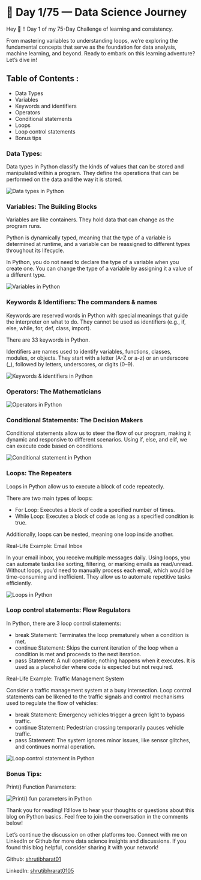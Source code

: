 
# 🚀 Day 1/75 — Data Science Journey

Hey 👋 !! Day 1 of my 75-Day Challenge of learning and consistency.

From mastering variables to understanding loops, we’re exploring the fundamental concepts that serve as the foundation for data analysis, machine learning, and beyond. Ready to embark on this learning adventure? Let’s dive in!

## Table of Contents :

- Data Types
- Variables
- Keywords and identifiers
- Operators
- Conditional statements
- Loops
- Loop control statements
- Bonus tips

### Data Types:

Data types in Python classify the kinds of values that can be stored and manipulated within a program. They define the operations that can be performed on the data and the way it is stored.

![Data types in Python](Snap1.png)

### Variables: The Building Blocks

Variables are like containers. They hold data that can change as the program runs.

Python is dynamically typed, meaning that the type of a variable is determined at runtime, and a variable can be reassigned to different types throughout its lifecycle.

In Python, you do not need to declare the type of a variable when you create one. You can change the type of a variable by assigning it a value of a different type.

![Variables in Python](Snap2.png)

### Keywords & Identifiers: The commanders & names

Keywords are reserved words in Python with special meanings that guide the interpreter on what to do. They cannot be used as identifiers (e.g., if, else, while, for, def, class, import).

There are 33 keywords in Python.

Identifiers are names used to identify variables, functions, classes, modules, or objects. They start with a letter (A-Z or a-z) or an underscore (_), followed by letters, underscores, or digits (0–9).

![Keywords & identifiers in Python](Snap3.png)

### Operators: The Mathematicians

![Operators in Python](Snap5.png)

### Conditional Statements: The Decision Makers

Conditional statements allow us to steer the flow of our program, making it dynamic and responsive to different scenarios. Using if, else, and elif, we can execute code based on conditions.

![Conditional statement in Python](Snap4.png)

### Loops: The Repeaters

Loops in Python allow us to execute a block of code repeatedly.

There are two main types of loops:

- For Loop: Executes a block of code a specified number of times.
- While Loop: Executes a block of code as long as a specified condition is true.

Additionally, loops can be nested, meaning one loop inside another.

Real-Life Example: Email Inbox

In your email inbox, you receive multiple messages daily. Using loops, you can automate tasks like sorting, filtering, or marking emails as read/unread. Without loops, you’d need to manually process each email, which would be time-consuming and inefficient. They allow us to automate repetitive tasks efficiently.

![Loops in Python](Snap7.png)

### Loop control statements: Flow Regulators

In Python, there are 3 loop control statements:

- break Statement: Terminates the loop prematurely when a condition is met.
- continue Statement: Skips the current iteration of the loop when a condition is met and proceeds to the next iteration.
- pass Statement: A null operation; nothing happens when it executes. It is used as a placeholder where code is expected but not required.

Real-Life Example: Traffic Management System

Consider a traffic management system at a busy intersection. Loop control statements can be likened to the traffic signals and control mechanisms used to regulate the flow of vehicles:

- break Statement: Emergency vehicles trigger a green light to bypass traffic.
- continue Statement: Pedestrian crossing temporarily pauses vehicle traffic.
- pass Statement: The system ignores minor issues, like sensor glitches, and continues normal operation.

![Loop control statement in Python](Snap8.png)

### Bonus Tips:

Print() Function Parameters:

![Print() fun parameters in Python](Snap9.png)

Thank you for reading! I’d love to hear your thoughts or questions about this blog on Python basics. Feel free to join the conversation in the comments below!

Let’s continue the discussion on other platforms too. Connect with me on LinkedIn or Github for more data science insights and discussions. If you found this blog helpful, consider sharing it with your network!

Github: [shrutibharat01](https://github.com/shrutibharat01)

LinkedIn: [shrutibhrarat0105](https://www.linkedin.com/in/shrutibharat0105/)
